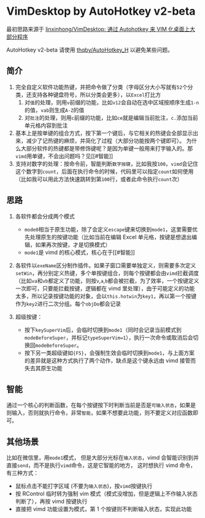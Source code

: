 # VimDesktop by AutoHotkey v2-beta

最初思路来源于 [linxinhong/VimDesktop: 通过 Autohotkey 来 VIM 化桌面上大部分程序](https://gitee.com/linxinhong/VimDesktop)

AutoHotkey v2-beta 请使用 [thqby/AutoHotkey_H](https://github.com/thqby/AutoHotkey_H) 以避免某些问题。

## 简介

1. 完全自定义软件功能热键，并把命令做了分类（字母区分大小写就有`52`个分类，还支持各种键盘符号，所以分类会更多），以`Excel`打比方
   1. 对`值`的处理，则用`v`前缀的功能，比如`v12`会自动在选中区域按顺序生成`1-n`的值，`vab`则生成`A-Z`的值
   2. 对`批注`的处理，则用`c`前缀的功能，比如`ce`就是编辑当前批注，`c.`添加当前单元格内容到批注
2. 基本上是按单键的组合方式，按下第一个键后，与它相关的热键会全部显示出来，减少了记热键的麻烦，并简化了过程（大部分功能按两个键即可）。
   为什么大部分软件的热键都是带修饰键呢？是因为单键一般用来打字输入的。那`vimd`用单键，不会出问题吗？见[[#智能]]
3. 支持对数字的处理：按命令前，智能判断`数字按键`，比如我按`100`，`vimd`会记住这个数字到`count`，后面在执行命令的时候，代码里可以指定`count`如何使用（比如我可以用此方法快速跳转到第`100`行，或者此命令执行`count`次）

## 思路

1. 各软件都会分成两个模式
   - `mode0`相当于原生功能，除了会定义`escape`键来切换到`mode1`，这里需要优先处理原生的按键功能（比如当前在编辑 Excel 单元格，按键是想退出编辑，如果再次按键，才是切换模式）
   - `mode1`是 vimd 的核心模式，核心在于[[#智能]]
2. 各软件以`exeName`区分制作插件。如果子窗口需要单独定义，则需要多次定义`setWin`，再分别定义热键，多个单按键组合，则每个按键都会由`vimd`拦截调度（比如`va`和`vb`都定义了功能，则按`v`,`a`,`b`都会被拦截，为了效率，一个按键定义一次即可，只要能拦截按键，逻辑都在 vimd 里处理），由于可能定义的功能太多，所以记录按键功能的对象，会以`this.hotwin`为`key1`，再以第一个按键作为`key2`进行二次分组。每个`objDo`都会记录

3. 超级按键：
   - 按下`keySuperVim`后，会临时切换到`mode1`（同时会记录当前模式到`modeBeforeSuper`，并标记`typeSuperVim=1`），执行一次命令或取消后会切换回`modeBeforeSuper`。
   - 按下另一类超级键如`{F5}`，会强制生效会临时切换到`mode1`，与上面方案的差异就是这种方式执行了两个动作，缺点是这个键永远由 vimd 接管而失去其原生功能

## 智能

通过一个核心的判断函数，在每个按键按下时判断当前是否是`可输入状态`，如果是则输入，否则就执行命令，非常`智能`，如果不想要此功能，则不要定义对应函数即可。

## 其他场景

比如在微信里，用`mode1`模式，
但是大部分光标在`输入状态`，vimd 会智能识别到并直接`send`，而不是执行`vimd`命令，这是它智能的地方，
这时想执行 vimd 命令，有三种方式：

- 鼠标点击不能打字区域 (不要为`输入状态`)，按`vimd`按键执行
- 按 RControl 临时转为强制 vim 模式（模式没增加，但是逻辑上不作输入状态判断了），再按 vimd 按键执行
- 直接把 vimd 功能设置为<super>模式，第 1 个按键则不判断输入状态，实现此功能
